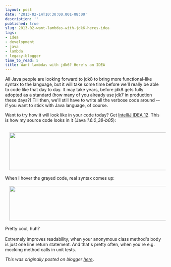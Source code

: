```yaml
---
layout: post
date: '2013-02-14T10:30:00.001-08:00'
description: ''
published: true
slug: 2013-02-want-lambdas-with-jdk6-heres-idea
tags:
- idea
- development
- java
- lambda
- legacy-blogger
time_to_read: 5
title: Want lambdas with jdk6? Here's an IDEA
---
```

All Java people are looking forward to jdk8 to bring more functional-like syntax to the language, but it will take some time before we'll really be able to code like that day to day. It may take years, before jdk8 gets fully adopted as a standard (how many of you already use jdk7 in production these days?) Till then, we'll still have to write all the verbose code around -- if you want to stick with Java language, of course.<br />

Want to try how it will look like in your code today? Get <a href="http://www.jetbrains.com/idea/">IntelliJ IDEA 12</a>.&nbsp;This is how my source code looks in it (Java <i>1.6.0_38-b05</i>):<br />
<br />
<div class="separator" style="clear: both; text-align: center;">
</div>
<div class="separator" style="clear: both; text-align: center;">
<a href="https://blogger.googleusercontent.com/img/b/R29vZ2xl/AVvXsEgpks437MZ-4RadMWTAxmyL_xdmCWXWhuzan7vVXglIJHhDpRsA3Ve_ndnKrduH4s8oZ98BWmZ08Ia9Nv6377-quCkiI7jOAo35G_qjvUyepxuQooJ1B2wYpN_EHTs4SbPIQG3thJn9zfbm/s1600/lambdas+in+JDK6.png" style="margin-left: 1em; margin-right: 1em;"><img border="0" height="122" src="https://blogger.googleusercontent.com/img/b/R29vZ2xl/AVvXsEgpks437MZ-4RadMWTAxmyL_xdmCWXWhuzan7vVXglIJHhDpRsA3Ve_ndnKrduH4s8oZ98BWmZ08Ia9Nv6377-quCkiI7jOAo35G_qjvUyepxuQooJ1B2wYpN_EHTs4SbPIQG3thJn9zfbm/s640/lambdas+in+JDK6.png" width="640" /></a></div>
<br />
When I hover the grayed code, real syntax comes up:<br />
<br />
<div class="separator" style="clear: both; text-align: center;">
<a href="https://blogger.googleusercontent.com/img/b/R29vZ2xl/AVvXsEhC9OfRbrX86-32fgxqUp4AZw5_81P7lXYFVMOi15h43v55hFFfVUpxY-7glUSsCitFfgUChnATH5ol10auLSX2a4ytIuR78ipvHngr1Ja_9JmvfVZWd3taERR861SWCxQTsLFuQ9CrY9H-/s1600/lambdas+in+JDK6+-+hover.png" style="margin-left: 1em; margin-right: 1em;"><img border="0" height="112" src="https://blogger.googleusercontent.com/img/b/R29vZ2xl/AVvXsEhC9OfRbrX86-32fgxqUp4AZw5_81P7lXYFVMOi15h43v55hFFfVUpxY-7glUSsCitFfgUChnATH5ol10auLSX2a4ytIuR78ipvHngr1Ja_9JmvfVZWd3taERR861SWCxQTsLFuQ9CrY9H-/s640/lambdas+in+JDK6+-+hover.png" width="640" /></a></div>
<br />
Pretty cool, huh?<br />
<br />
Extremely improves readability, when your anonymous class method's body is just one line return statement. And that's pretty often, when you're e.g. mocking method calls in unit tests.

*This was originally posted on blogger [here](https://josef-sustacek-ee.blogspot.com/2013/02/want-lambdas-with-jdk6-heres-idea.html)*.